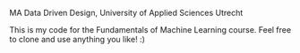 MA Data Driven Design, University of Applied Sciences Utrecht

This is my code for the Fundamentals of Machine Learning course. Feel free to clone and use anything you like!  :)
